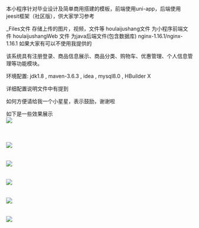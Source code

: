 本小程序针对毕业设计及简单商用搭建的模板，前端使用uni-app，后端使用jeesit框架（社区版），供大家学习参考

_Files文件           	   		存储上传的图片，视频，文件等
houlaijushang文件      		为小程序前端文件
houlaijushangWeb 文件		为java后端文件(包含数据库)
nginx-1.16.1/nginx-1.16.1         如果大家有可以不使用我提供的


该系统具有注册登录、商品信息展示、商品分类、购物车、优惠管理、个人信息管理等功能模块。


环境配置:
jdk1.8 , maven-3.6.3 , idea , mysql8.0 , HBuilder X

详细配置说明文件中有提到

如何方便请给我一个小星星，表示鼓励，谢谢啦

如下是一些效果展示
<br/>
![](https://github.com/dzjboom/image/blob/master/houlaijushang/8a6237f7f238621c116dd785e4fdd13.png)    
<br/>
<br/>
<br/>
![](https://github.com/dzjboom/image/blob/master/houlaijushang/1d24d312f919b124236b7cbb5ad781a.png) 
<br/>
<br/>
<br/>
![](https://github.com/dzjboom/image/raw/master/houlaijushang/2eccb536f94b9b0a284d3449b626351.png) 
<br/>
<br/>
<br/>
![](https://github.com/dzjboom/image/raw/master/houlaijushang/b08a385aad89ebff4161909e74cbf5b.png) 
<br/>
<br/>
<br/>
![](https://github.com/dzjboom/image/raw/master/houlaijushang/bb580c4b65c8fa671f651eea91ca3cc.png) 
<br/>
<br/>
<br/>
![](https://github.com/dzjboom/image/raw/master/houlaijushang/eb38c9fd945aeb4fd59ad13c5b8b829.png) 
